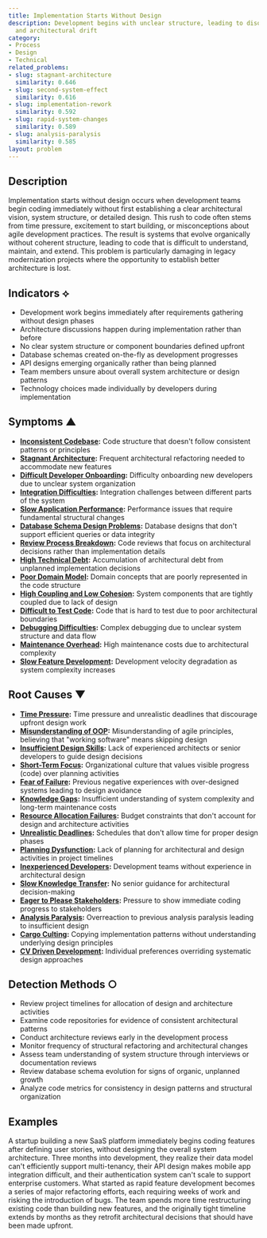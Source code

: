 ```yaml
---
title: Implementation Starts Without Design
description: Development begins with unclear structure, leading to disorganized code
  and architectural drift
category:
- Process
- Design
- Technical
related_problems:
- slug: stagnant-architecture
  similarity: 0.646
- slug: second-system-effect
  similarity: 0.616
- slug: implementation-rework
  similarity: 0.592
- slug: rapid-system-changes
  similarity: 0.589
- slug: analysis-paralysis
  similarity: 0.585
layout: problem
---
```


## Description

Implementation starts without design occurs when development teams begin coding immediately without first establishing a clear architectural vision, system structure, or detailed design. This rush to code often stems from time pressure, excitement to start building, or misconceptions about agile development practices. The result is systems that evolve organically without coherent structure, leading to code that is difficult to understand, maintain, and extend. This problem is particularly damaging in legacy modernization projects where the opportunity to establish better architecture is lost.

## Indicators ⟡

- Development work begins immediately after requirements gathering without design phases
- Architecture discussions happen during implementation rather than before
- No clear system structure or component boundaries defined upfront
- Database schemas created on-the-fly as development progresses
- API designs emerging organically rather than being planned
- Team members unsure about overall system architecture or design patterns
- Technology choices made individually by developers during implementation

## Symptoms ▲

- **[Inconsistent Codebase](inconsistent-codebase.md):** Code structure that doesn't follow consistent patterns or principles
- **[Stagnant Architecture](stagnant-architecture.md):** Frequent architectural refactoring needed to accommodate new features
- **[Difficult Developer Onboarding](difficult-developer-onboarding.md):** Difficulty onboarding new developers due to unclear system organization
- **[Integration Difficulties](integration-difficulties.md):** Integration challenges between different parts of the system
- **[Slow Application Performance](slow-application-performance.md):** Performance issues that require fundamental structural changes
- **[Database Schema Design Problems](database-schema-design-problems.md):** Database designs that don't support efficient queries or data integrity
- **[Review Process Breakdown](review-process-breakdown.md):** Code reviews that focus on architectural decisions rather than implementation details
- **[High Technical Debt](high-technical-debt.md):** Accumulation of architectural debt from unplanned implementation decisions
- **[Poor Domain Model](poor-domain-model.md):** Domain concepts that are poorly represented in the code structure
- **[High Coupling and Low Cohesion](high-coupling-low-cohesion.md):** System components that are tightly coupled due to lack of design
- **[Difficult to Test Code](difficult-to-test-code.md):** Code that is hard to test due to poor architectural boundaries
- **[Debugging Difficulties](debugging-difficulties.md):** Complex debugging due to unclear system structure and data flow
- **[Maintenance Overhead](maintenance-overhead.md):** High maintenance costs due to architectural complexity
- **[Slow Feature Development](slow-feature-development.md):** Development velocity degradation as system complexity increases

## Root Causes ▼

- **[Time Pressure](time-pressure.md):** Time pressure and unrealistic deadlines that discourage upfront design work
- **[Misunderstanding of OOP](misunderstanding-of-oop.md):** Misunderstanding of agile principles, believing that "working software" means skipping design
- **[Insufficient Design Skills](insufficient-design-skills.md):** Lack of experienced architects or senior developers to guide design decisions
- **[Short-Term Focus](short-term-focus.md):** Organizational culture that values visible progress (code) over planning activities
- **[Fear of Failure](fear-of-failure.md):** Previous negative experiences with over-designed systems leading to design avoidance
- **[Knowledge Gaps](knowledge-gaps.md):** Insufficient understanding of system complexity and long-term maintenance costs
- **[Resource Allocation Failures](resource-allocation-failures.md):** Budget constraints that don't account for design and architecture activities
- **[Unrealistic Deadlines](unrealistic-deadlines.md):** Schedules that don't allow time for proper design phases
- **[Planning Dysfunction](planning-dysfunction.md):** Lack of planning for architectural and design activities in project timelines
- **[Inexperienced Developers](inexperienced-developers.md):** Development teams without experience in architectural design
- **[Slow Knowledge Transfer](slow-knowledge-transfer.md):** No senior guidance for architectural decision-making
- **[Eager to Please Stakeholders](eager-to-please-stakeholders.md):** Pressure to show immediate coding progress to stakeholders
- **[Analysis Paralysis](analysis-paralysis.md):** Overreaction to previous analysis paralysis leading to insufficient design
- **[Cargo Culting](cargo-culting.md):** Copying implementation patterns without understanding underlying design principles
- **[CV Driven Development](cv-driven-development.md):** Individual preferences overriding systematic design approaches

## Detection Methods ○

- Review project timelines for allocation of design and architecture activities
- Examine code repositories for evidence of consistent architectural patterns
- Conduct architecture reviews early in the development process
- Monitor frequency of structural refactoring and architectural changes
- Assess team understanding of system structure through interviews or documentation reviews
- Review database schema evolution for signs of organic, unplanned growth
- Analyze code metrics for consistency in design patterns and structural organization

## Examples

A startup building a new SaaS platform immediately begins coding features after defining user stories, without designing the overall system architecture. Three months into development, they realize their data model can't efficiently support multi-tenancy, their API design makes mobile app integration difficult, and their authentication system can't scale to support enterprise customers. What started as rapid feature development becomes a series of major refactoring efforts, each requiring weeks of work and risking the introduction of bugs. The team spends more time restructuring existing code than building new features, and the originally tight timeline extends by months as they retrofit architectural decisions that should have been made upfront.